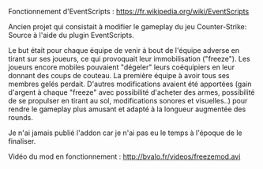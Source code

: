 Fonctionnement d'EventScripts : https://fr.wikipedia.org/wiki/EventScripts

Ancien projet qui consistait à modifier le gameplay du jeu Counter-Strike: Source
à l'aide du plugin EventScripts.

Le but était pour chaque équipe de venir à bout de l'équipe adverse en tirant sur ses joueurs,
ce qui provoquait leur immobilisation ("freeze"). Les joueurs encore mobiles pouvaient "dégeler"
leurs coéquipiers en leur donnant des coups de couteau.
La première équipe à avoir tous ses membres gelés perdait.
D'autres modifications avaient été apportées (gain d'argent à chaque "freeze" avec possibilité
d'acheter des armes, possibilité de se propulser en tirant au sol, modifications sonores et visuelles..)
pour rendre le gameplay plus amusant et adapté à la longueur augmentée des rounds.

Je n'ai jamais publié l'addon car je n'ai pas eu le temps à l'époque de le finaliser.

Vidéo du mod en fonctionnement : http://bvalo.fr/videos/freezemod.avi
